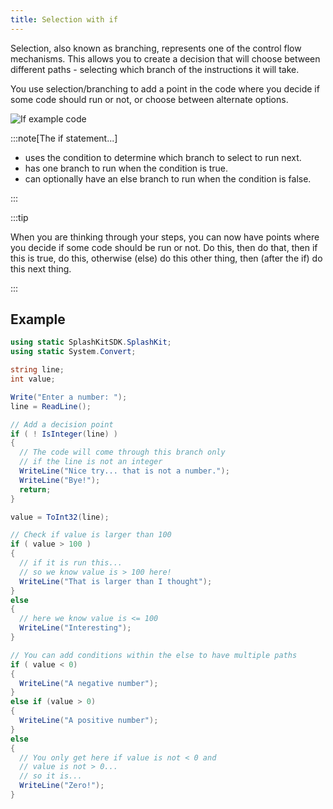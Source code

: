 ```yaml
---
title: Selection with if
---
```


Selection, also known as branching, represents one of the control flow mechanisms. This allows you to create a decision that will choose between different paths - selecting which branch of the instructions it will take.

You use selection/branching to add a point in the code where you decide if some code should run or not, or choose between alternate options.

![If example code](./images/if-code.png)

:::note[The if statement...]

- uses the condition to determine which branch to select to run next.
- has one branch to run when the condition is true.
- can optionally have an else branch to run when the condition is false.

:::

:::tip

When you are thinking through your steps, you can now have points where you decide if some code should be run or not. Do this, then do that, then if this is true, do this, otherwise (else) do this other thing, then (after the if) do this next thing.

:::

## Example

```cs
using static SplashKitSDK.SplashKit;
using static System.Convert;

string line;
int value;

Write("Enter a number: ");
line = ReadLine();

// Add a decision point
if ( ! IsInteger(line) )
{
  // The code will come through this branch only
  // if the line is not an integer
  WriteLine("Nice try... that is not a number.");
  WriteLine("Bye!");
  return;
}

value = ToInt32(line);

// Check if value is larger than 100
if ( value > 100 )
{
  // if it is run this...
  // so we know value is > 100 here!
  WriteLine("That is larger than I thought");
}
else
{
  // here we know value is <= 100
  WriteLine("Interesting");
}

// You can add conditions within the else to have multiple paths
if ( value < 0)
{
  WriteLine("A negative number");
}
else if (value > 0)
{
  WriteLine("A positive number");
}
else
{
  // You only get here if value is not < 0 and
  // value is not > 0... 
  // so it is...
  WriteLine("Zero!");
}
```

